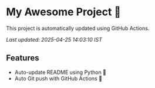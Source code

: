 # My Awesome Project 🚀

This project is automatically updated using GitHub Actions.

_Last updated: 2025-04-25 14:03:10 IST_

## Features
- Auto-update README using Python 🐍
- Auto Git push with GitHub Actions 🤖

